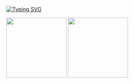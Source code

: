 <a href="https://git.io/typing-svg"><img src="https://readme-typing-svg.demolab.com?font=Source+Code+Pro&size=22&duration=2200&pause=200&color=39DC58&multiline=true&width=475&height=100&lines=Venkat+Yenduri;CS+Student+%40+Wayne+State+University" alt="Typing SVG" /></a>

<div>
  <img height="160" src="https://streak-stats.demolab.com?user=xlra&theme=tokyonight&border_radius=4.5"/>
  <img height="160" src="https://github-readme-stats.vercel.app/api/top-langs/?username=xlra&layout=compact&theme=tokyonight&hide=astro"/>
</div>
